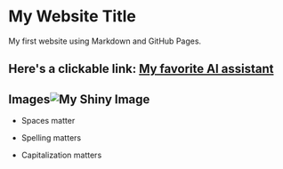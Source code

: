 # My Website Title 

My first website using Markdown and GitHub Pages.

## Here's a clickable link: [My favorite AI assistant](https://chat.openai.com/)

## Images![My Shiny Image](https://raw.githubusercontent.com/bukolaadeniyan/pyshiny-penguins-dashboard-express/main/images/LocalAppRunning.JPG)

- Spaces matter

- Spelling matters

- Capitalization matters
